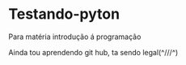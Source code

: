 # Testando-pyton
Para matéria introdução á programação

Ainda tou aprendendo  git hub, ta sendo legal(^///^)
